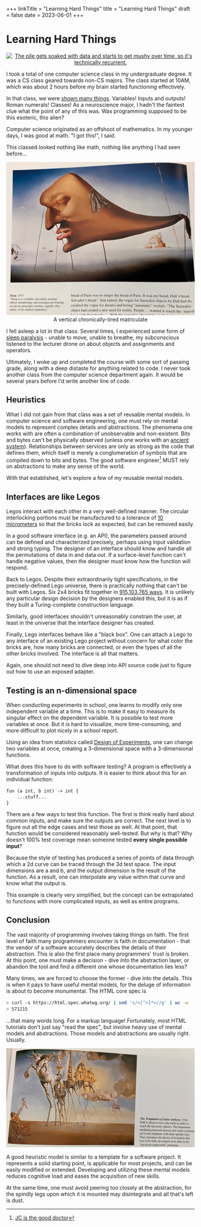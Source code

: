 +++
linkTitle = "Learning Hard Things"
title = "Learning Hard Things"
draft = false
date = 2023-06-01
+++

# Learning Hard Things

<a href="https://xkcd.com/1838/"><img style = "max-height: 50vh; text-align: center;" alt = "The pile gets soaked with data and starts to get mushy over time, so it's technically recurrent." src = "https://imgs.xkcd.com/comics/machine_learning_2x.png"></a>

I took a total of one computer science class in my undergraduate degree. It was a CS class geared towards non-CS majors. The class started at 10AM, which was about 2 hours before my brain started functioning effectively. 

In that class, we were [shown many things](https://www.math.ucla.edu/~akrieger/teaching/17f/pic10a/index.html). Variables! Inputs and outputs! Roman numerals! Classes! As a neuroscience major, I hadn't the faintest clue what the point of any of this was. Was programming supposed to be this esoteric, this alien?

Computer science originated as an offshoot of mathematics. In my younger days, I was good at math. "I got this!", I said.

This classed looked nothing like math, nothing like anything I had seen before...

<img title = "A veritable chrysalitic monster" alt = "A veritable chrysalitic monster" src = "/blog/assets/learn-hard-things/dali-sleep.JPG">
<figcaption style = 'text-align: center;'>A vertical chronically-tired matriculate</figcaption>

I fell asleep a lot in that class. Several times, I experienced some form of [sleep paralysis](https://en.wikipedia.org/wiki/Sleep_paralysis) - unable to move, unable to breathe, my subconscious listened to the lecturer drone on about objects and assignments and operators. 

Ultimately, I woke up and completed the course with some sort of passing grade, along with a deep distaste for anything related to code. I never took another class from the computer science department again. It would be several years before I'd write another line of code.

## Heuristics

What I did not gain from that class was a set of reusable mental models. In computer science and software engineering, one must rely on mental models to represent complex details and abstractions. The phenomena one works with are often a combination of unobservable and non-existent. Bits and bytes can't be physically observed (unless one works with an [ancient system](https://en.wikipedia.org/wiki/Magnetic-core_memory)). Relationships between services are only as strong as the code that defines them, which itself is merely a conglomeration of symbols that are compiled down to bits and bytes. The good software engineer[^good-topgear] MUST rely on abstractions to make any sense of the world.  

With that established, let's explore a few of my reusable mental models.

## Interfaces are like Legos

Legos interact with each other in a very well-defined manner. The circular interlocking portions must be manufactured to a tolerance of [10 micrometers](https://web.archive.org/web/20121209100137/http://cache.lego.com/upload/contentTemplating/AboutUsFactsAndFiguresContent/otherfiles/download98E142631E71927FDD52304C1C0F1685.pdf) so that the bricks lock as expected, but can be removed easily.

In a good software interface (e.g. an API), the parameters passed around can be defined and characterized precisely, perhaps using input validation and strong typing. The designer of an interface should know and handle all the permutations of data in and data out. If a surface-level function can't handle negative values, then the designer must know how the function will respond.

Back to Legos. Despite their extraordinarily tight specifications, in the precisely-defined Lego universe, there is practically nothing that can't be built with Legos. Six 2x4 bricks fit together in [915,103,765 ways](https://web.math.ku.dk/~eilers/lego.html). It is unlikely any particular design decision by the designers enabled this, but it is as if they built a Turing-complete construction language.

Similarly, good interfaces shouldn't unreasonably constrain the user, at least in the universe that the interface designer has created.

Finally, Lego interfaces behave like a "black box". One can attach a Lego to any interface of an existing Lego project without concern for what color the bricks are, how many bricks are connected, or even the types of all the other bricks involved. The interface is all that matters.

Again, one should not need to dive deep into API source code just to figure out how to use an exposed adapter.  

## Testing is an n-dimensional space

When conducting experiments in school, one learns to modify only one independent variable at a time. This is to make it easy to measure its singular effect on the dependent variable. It is possible to test more variables at once. But it is hard to visualize, more time-consuming, and more difficult to plot nicely in a school report.

Using an idea from statistics called [Design of Experiments](https://asq.org/quality-resources/design-of-experiments), one can change two variables at once, creating a 3-dimensional space with a 3-dimensional functions.

What does this have to do with software testing? A program is effectively a transformation of inputs into outputs. It is easier to think about this for an individual function:

```
fun (a int, b int) -> int { 
    ...stuff... 
}
```

There are a few ways to test this function. The first is think really hard about common inputs, and make sure the outputs are correct. The next level is to figure out all the edge cases and test those as well. At that point, that function would be considered reasonably well-tested.
But why is that? Why doesn't 100% test coverage mean someone tested **every single possible input**?

Because the style of testing has produced a series of points of data through which a 2d curve can be traced through the 3d test space. The input dimensions are a and b, and the output dimension is the result of the function. As a result, one can interpolate any value within that curve and know what the output is.

This example is clearly very simplified, but the concept can be extrapolated to functions with more complicated inputs, as well as entire programs.

## Conclusion

The vast majority of programming involves taking things on faith. The first level of faith many programmers encounter is faith in documentation - that the vendor of a software accurately describes the details of their abstraction. This is also the first place many programmers' trust is broken. At this point, one must make a decision - dive into the abstraction layer, or abandon the tool and find a different one whose documentation lies less?

Many times, we are forced to choose the former - dive into the details.  This is when it pays to have useful mental models, for the deluge of information is about to become monumental. The HTML core spec is 

```bash
> curl -s https://html.spec.whatwg.org/ | sed 's/<[^>]*>//g' | wc -w
> 571215
```

...that many words long. For a markup language! Fortunately, most HTML tutorials don't just say "read the spec", but involve heavy use of mental models and abstractions. Those models and abstractions are usually right. Usually.

<img title = "Pre-mystical-corpuscular" alt = "Pre-mystical-corpuscular" src = "/blog/assets/learn-hard-things/dali-temptation-st-anthony.JPG">

A good heuristic model is similar to a template for a software project. It represents a solid starting point, is applicable for most projects, and can be easily modified or extended. Developing and utilizing these mental models reduces cognitive load and eases the acquisition of new skills.

At the same time, one must avoid peering too closely at the abstraction, for the spindly legs upon which it is mounted may disintegrate and all that's left is dust. 


[^good-topgear]: [JC is the good doctor](https://youtu.be/KmAY4FQ5L4E?si=s4xcaj64S4Xf5eKi&t=155)
